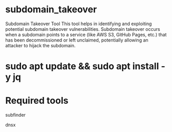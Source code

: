 # subdomain_takeover
Subdomain Takeover Tool This tool helps in identifying and exploiting potential subdomain takeover vulnerabilities. Subdomain takeover occurs when a subdomain points to a service (like AWS S3, GitHub Pages, etc.) that has been decommissioned or left unclaimed, potentially allowing an attacker to hijack the subdomain.

# sudo apt update && sudo apt install -y jq

# Required tools

subfinder

dnsx

